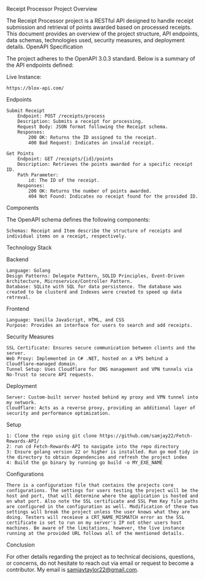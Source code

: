 Receipt Processor Project
Overview

The Receipt Processor project is a RESTful API designed to handle receipt submission and retrieval of points awarded based on processed receipts. This document provides an overview of the project structure, API endpoints, data schemas, technologies used, security measures, and deployment details.
OpenAPI Specification

The project adheres to the OpenAPI 3.0.3 standard. Below is a summary of the API endpoints defined:

Live Instance:

    https://blox-api.com/
    

Endpoints

    Submit Receipt
        Endpoint: POST /receipts/process
        Description: Submits a receipt for processing.
        Request Body: JSON format following the Receipt schema.
        Responses:
            200 OK: Returns the ID assigned to the receipt.
            400 Bad Request: Indicates an invalid receipt.

    Get Points
        Endpoint: GET /receipts/{id}/points
        Description: Retrieves the points awarded for a specific receipt ID.
        Path Parameter:
            id: The ID of the receipt.
        Responses:
            200 OK: Returns the number of points awarded.
            404 Not Found: Indicates no receipt found for the provided ID.

Components

The OpenAPI schema defines the following components:

    Schemas: Receipt and Item describe the structure of receipts and individual items on a receipt, respectively.

Technology Stack

Backend

    Language: Golang
    Design Patterns: Delegate Pattern, SOLID Principles, Event-Driven Architecture, Microservice/Controller Pattern.
    Database: SQLite with SQL for data persistence. The database was created to be clusterd and Indexes were created to speed up data retreval.

Frontend

    Language: Vanilla JavaScript, HTML, and CSS
    Purpose: Provides an interface for users to search and add receipts.

Security Measures

    SSL Certificate: Ensures secure communication between clients and the server.
    Web Proxy: Implemented in C# .NET, hosted on a VPS behind a Cloudflare-managed domain.
    Tunnel Setup: Uses Cloudflare for DNS management and VPN tunnels via No-Trust to secure API requests.

Deployment

    Server: Custom-built server hosted behind my proxy and VPN tunnel into my network.
    Cloudflare: Acts as a reverse proxy, providing an additional layer of security and performance optimization.

Setup

    1: Clone the repo using git clone https://github.com/samjay22/Fetch-Rewards-API/
    2: run cd Fetch-Rewards-API to navigate into the repo directory
    3: Ensure golang version 22 or higher is installed. Run go mod tidy in the directory to obtain dependencies and refresh the project index
    4: Build the go binary by running go build -o MY_EXE_NAME

Configurations

    There is a configuration file that contains the projects core configurations. The settings for users testing the project will be the host and port, that will determine where the application is hosted and on what port. Also note the SSL certificate and SSL Pem Key file paths are configured in the configuration as well. Modification of these two settings will break the project unless the user knows what they are doing. Testers will receieve a CRT_NAME_MISMATCH error as the SSL certificate is set to run on my server's IP not other users host machines. Be aware of the limitations, however, the live instance running at the provided URL follows all of the mentioned details.
    
Conclusion

  For other details regarding the project as to technical decisions, questions, or concerns, do not hesitate to reach out via email or request to become a contributor. My email is samjaytaylor22@gmail.com. 
